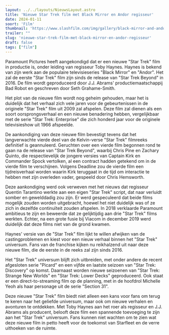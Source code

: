 ```yaml
---
layout: ../../layouts/NieuwsLayout.astro
title: 'Nieuwe Star Trek film met Black Mirror en Andor regisseur'
date: 2024-01-11
soort: 'Film'
thumbnail: 'https://www.slashfilm.com/img/gallery/black-mirror-and-andor-director-tapped-to-helm-new-star-trek-movie/intro-1704933292.jpg'
trailer: ""
slug: 'nieuwe-star-trek-film-met-black-mirror-en-andor-regisseur'
draft: false
tags: ["film"]
---
```



Paramount Pictures heeft aangekondigd dat er een nieuwe "Star Trek" film in productie is, onder leiding van regisseur Toby Haynes. Haynes is bekend van zijn werk aan de populaire televisieseries "Black Mirror" en "Andor". Het zal de eerste "Star Trek" film zijn sinds de release van "Star Trek Beyond" in 2016. De film wordt geproduceerd door J.J. Abrams' productiemaatschappij Bad Robot en geschreven door Seth Grahame-Smith.

Het plot van de nieuwe film wordt nog geheim gehouden, maar het is duidelijk dat het verhaal zich vele jaren voor de gebeurtenissen in de originele "Star Trek" film uit 2009 zal afspelen. Deze film zal dienen als een soort oorsprongsverhaal en een nieuwe benadering hebben, vergelijkbaar met de serie "Star Trek: Enterprise" die zich honderd jaar voor de originele televisieshow uit 1966 afspeelde.

De aankondiging van deze nieuwe film bevestigt tevens dat het langverwachte vierde deel van de Kelvin-verse "Star Trek" filmreeks definitief is geannuleerd. Geruchten over een vierde film begonnen rond te gaan na de release van "Star Trek Beyond", waarbij Chris Pine en Zachary Quinto, die respectievelijk de jongere versies van Captain Kirk en Commander Spock vertolken, al een contract hadden getekend om in de vierde film te verschijnen. Volgens Deadline zou de vierde film een tijdreisverhaal worden waarin Kirk teruggaat in de tijd om interactie te hebben met zijn overleden vader, gespeeld door Chris Hemsworth.

Deze aankondiging werd ook verweven met het nieuws dat regisseur Quentin Tarantino werkte aan een eigen "Star Trek" script, dat naar verluidt somber en gewelddadig zou zijn. Er werd gespeculeerd dat beide films mogelijk zouden worden uitgebracht, hoewel het niet duidelijk was of ze zich in dezelfde continuïteit zouden afspelen. In 2018 verklaarde Paramount ambitieus te zijn en beweerde dat ze gelijktijdig aan drie "Star Trek" films werkten. Echter, na een grote fusie bij Viacom in december 2019 werd duidelijk dat deze films niet van de grond kwamen.

Haynes' versie van de "Star Trek" film lijkt te willen afwijken van de castingproblemen en kiest voor een nieuw verhaal binnen het "Star Trek" universum. Fans van de franchise kijken nu reikhalzend uit naar deze nieuwe film, die de eerste in de reeks zal zijn sinds 2016.

Het "Star Trek" universum blijft zich uitbreiden, met onder andere de recent afgesloten serie "Picard" en een vijfde en laatste seizoen van "Star Trek: Discovery" op komst. Daarnaast worden nieuwe seizoenen van "Star Trek: Strange New Worlds" en "Star Trek: Lower Decks" geproduceerd. Ook staat er een direct-to-streaming film op de planning, met in de hoofdrol Michelle Yeoh als haar personage uit de serie "Section 31".

Deze nieuwe "Star Trek" film biedt niet alleen een kans voor fans om terug te keren naar het geliefde universum, maar ook om nieuwe verhalen en avonturen te ontdekken. Met Toby Haynes aan het roer als regisseur en J.J. Abrams als producent, belooft deze film een spannende toevoeging te zijn aan het "Star Trek" universum. Fans kunnen niet wachten om te zien wat deze nieuwe film in petto heeft voor de toekomst van Starfleet en de verre uithoeken van de ruimte.
